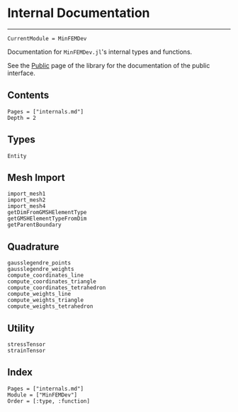 # Internal Documentation

---

```@meta
CurrentModule = MinFEMDev
```

Documentation for `MinFEMDev.jl`'s internal types and functions.

See the [Public](public.md) page of the library for the documentation of the public interface.

## Contents

```@contents
Pages = ["internals.md"]
Depth = 2
```

## Types

```@docs
Entity
```

## Mesh Import

```@docs
import_mesh1
import_mesh2
import_mesh4
getDimFromGMSHElementType
getGMSHElementTypeFromDim
getParentBoundary
```

## Quadrature

```@docs
gausslegendre_points
gausslegendre_weights
compute_coordinates_line
compute_coordinates_triangle
compute_coordinates_tetrahedron
compute_weights_line
compute_weights_triangle
compute_weights_tetrahedron
```

## Utility

```@docs
stressTensor
strainTensor
```

## Index

```@index
Pages = ["internals.md"]
Module = ["MinFEMDev"]
Order = [:type, :function]
```
